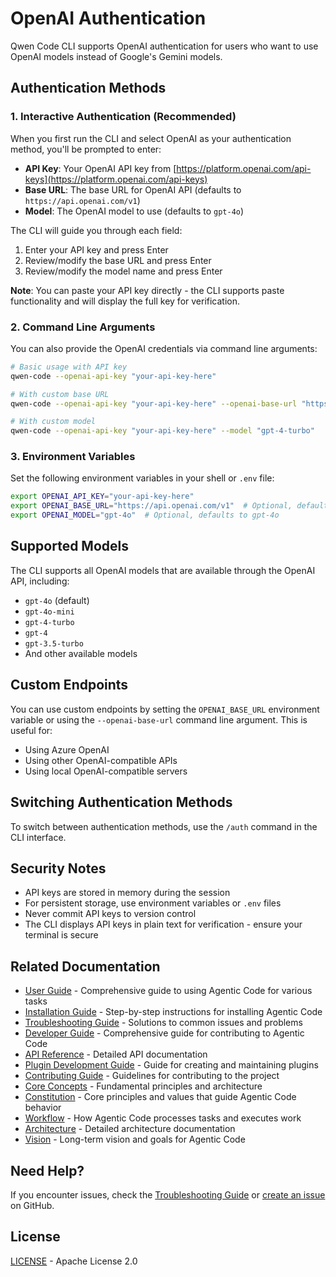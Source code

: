 # OpenAI Authentication

Qwen Code CLI supports OpenAI authentication for users who want to use OpenAI models instead of Google's Gemini models.

## Authentication Methods

### 1. Interactive Authentication (Recommended)

When you first run the CLI and select OpenAI as your authentication method, you'll be prompted to enter:

- **API Key**: Your OpenAI API key from [https://platform.openai.com/api-keys](https://platform.openai.com/api-keys)
- **Base URL**: The base URL for OpenAI API (defaults to `https://api.openai.com/v1`)
- **Model**: The OpenAI model to use (defaults to `gpt-4o`)

The CLI will guide you through each field:

1. Enter your API key and press Enter
2. Review/modify the base URL and press Enter
3. Review/modify the model name and press Enter

**Note**: You can paste your API key directly - the CLI supports paste functionality and will display the full key for verification.

### 2. Command Line Arguments

You can also provide the OpenAI credentials via command line arguments:

```bash
# Basic usage with API key
qwen-code --openai-api-key "your-api-key-here"

# With custom base URL
qwen-code --openai-api-key "your-api-key-here" --openai-base-url "https://your-custom-endpoint.com/v1"

# With custom model
qwen-code --openai-api-key "your-api-key-here" --model "gpt-4-turbo"
```

### 3. Environment Variables

Set the following environment variables in your shell or `.env` file:

```bash
export OPENAI_API_KEY="your-api-key-here"
export OPENAI_BASE_URL="https://api.openai.com/v1"  # Optional, defaults to this value
export OPENAI_MODEL="gpt-4o"  # Optional, defaults to gpt-4o
```

## Supported Models

The CLI supports all OpenAI models that are available through the OpenAI API, including:

- `gpt-4o` (default)
- `gpt-4o-mini`
- `gpt-4-turbo`
- `gpt-4`
- `gpt-3.5-turbo`
- And other available models

## Custom Endpoints

You can use custom endpoints by setting the `OPENAI_BASE_URL` environment variable or using the `--openai-base-url` command line argument. This is useful for:

- Using Azure OpenAI
- Using other OpenAI-compatible APIs
- Using local OpenAI-compatible servers

## Switching Authentication Methods

To switch between authentication methods, use the `/auth` command in the CLI interface.

## Security Notes

- API keys are stored in memory during the session
- For persistent storage, use environment variables or `.env` files
- Never commit API keys to version control
- The CLI displays API keys in plain text for verification - ensure your terminal is secure

## Related Documentation

- [User Guide](../user/user-guide.md) - Comprehensive guide to using Agentic Code for various tasks
- [Installation Guide](../user/installation.md) - Step-by-step instructions for installing Agentic Code
- [Troubleshooting Guide](../user/troubleshooting.md) - Solutions to common issues and problems
- [Developer Guide](../developer/development-guide.md) - Comprehensive guide for contributing to Agentic Code
- [API Reference](../developer/api-reference.md) - Detailed API documentation
- [Plugin Development Guide](../developer/plugin-development.md) - Guide for creating and maintaining plugins
- [Contributing Guide](../developer/contributing.md) - Guidelines for contributing to the project
- [Core Concepts](../agentic/README.md) - Fundamental principles and architecture
- [Constitution](../agentic/constitution.md) - Core principles and values that guide Agentic Code behavior
- [Workflow](../agentic/workflow.md) - How Agentic Code processes tasks and executes work
- [Architecture](../agentic/architecture.md) - Detailed architecture documentation
- [Vision](../agentic/vision.md) - Long-term vision and goals for Agentic Code

## Need Help?

If you encounter issues, check the [Troubleshooting Guide](../user/troubleshooting.md) or [create an issue](https://github.com/lfgranja/agentic-code/issues) on GitHub.

## License

[LICENSE](../LICENSE) - Apache License 2.0